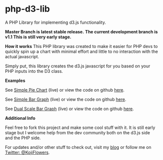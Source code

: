 # php-d3-lib

A PHP Library for implementing d3.js functionality.

**Master Branch is latest stable release.**
**The current development branch is v1.1  This is still very early stage.**

**How it works**
This PHP library was created to make it easier for PHP devs to quickly spin up a chart with minimal effort and little to no interaction with the actual javascript.

Simply put, this library creates the d3.js javascript for you based on your PHP inputs into the D3 class.

**Examples**

See [Simple Pie Chart](http://projects.kojiflowers.com/php-d3-lib/examples/simple_pie_chart.php) (live) or view the code on github [here](https://github.com/kojiflowers/php-d3-lib/blob/master/examples/simple_pie_chart.php).

See [Simple Bar Graph](http://projects.kojiflowers.com/php-d3-lib/examples/simple_bar_graph.php) (live) or view the code on github [here](https://github.com/kojiflowers/php-d3-lib/blob/master/examples/simple_bar_graph.php).

See [Dual Scale Bar Graph](http://projects.kojiflowers.com/php-d3-lib/examples/dual_scale_bar_graph.php) (live) or view the code on github [here](https://github.com/kojiflowers/php-d3-lib/blob/master/examples/dual_scale_bar_graph.php).


**Additional Info**

Feel free to fork this project and make some cool stuff with it.  It is still early stage but I welcome help from the dev community both on the d3.js side and the PHP side.

For updates and/or other stuff to check out, visit my [blog](http://kojiflowers.com/category/php-d3-lib/) or follow me on [Twitter: @KojiFlowers](http://twitter.com/kojiflowers).

